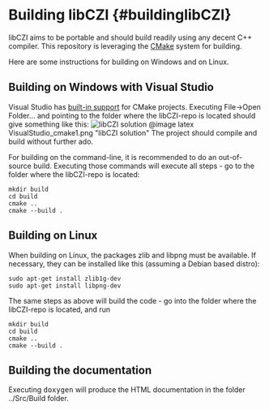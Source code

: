 Building libCZI                 {#buildinglibCZI}
===============

libCZI aims to be portable and should build readily using any decent C++ compiler. This repository is leveraging the [CMake](https://cmake.org/) system for building.

Here are some instructions for building on Windows and on Linux.

Building on Windows with Visual Studio
--------------------------------------

Visual Studio has [built-in support](https://docs.microsoft.com/en-us/cpp/build/cmake-projects-in-visual-studio?view=msvc-160) for CMake projects. Executing File->Open Folder... and pointing to the folder where the libCZI-repo is located should give something like this:
![libCZI solution](Images/VisualStudio_cmake1.png "libCZI solution")
@image latex VisualStudio_cmake1.png "libCZI solution"
The project should compile and build without further ado.

For building on the command-line, it is recommended to do an out-of-source build. Executing those commands will execute all steps - go to the folder where the libCZI-repo is located:

    mkdir build
    cd build
    cmake ..
    cmake --build .

Building on Linux
-----------------

When building on Linux, the packages zlib and libpng must be available. If necessary, they can be installed like this (assuming a Debian based distro):

    sudo apt-get install zlib1g-dev
    sudo apt-get install libpng-dev

The same steps as above will build the code - go into the folder where the libCZI-repo is located, and run

    mkdir build
    cd build
    cmake ..
    cmake --build .


Building the documentation
--------------------------

Executing <tt>doxygen</tt> will produce the HTML documentation in the folder ../Src/Build folder.

